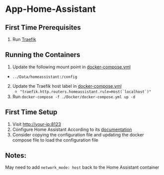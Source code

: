 # App-Home-Assistant

## First Time Prerequisites

1. Run [Traefik](https://github.com/HackingServerHomelab/App-Traefik)

## Running the Containers

1. Update the following mount point in [docker-compose.yml](./Docker/docker-compose.yml)
  - `../Data/homeassistant:/config`
2. Update the Traefik host label in [docker-compose.yml](./Docker/docker-compose.yml)
    * ``"traefik.http.routers.homeassistant.rule=Host(`localhost`)"``
3. Run `docker-compose -f ./Docker/docker-compose.yml up -d`

## First Time Setup

1. Visit <http://your-ip:8123>
2. Configure Home Assistant According to its [documentation](https://www.home-assistant.io/docs/configuration/)
3. Consider copying the configuration file and updating the docker compose file to load the configuration file

## Notes:
May need to add `network_mode: host` back to the Home Assistant container

